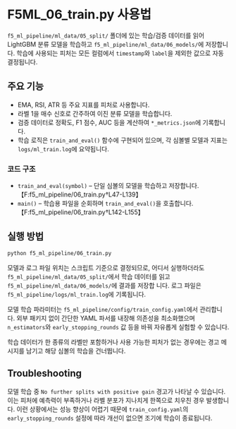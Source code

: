 # F5ML_06_train.py 사용법

`f5_ml_pipeline/ml_data/05_split/` 폴더에 있는 학습/검증 데이터를 읽어
LightGBM 분류 모델을 학습하고 `f5_ml_pipeline/ml_data/06_models/`에 저장합니다.
학습에 사용되는 피처는 모든 컬럼에서 `timestamp`와 `label`을 제외한 값으로
자동 결정됩니다.

## 주요 기능
- EMA, RSI, ATR 등 주요 지표를 피처로 사용합니다.
- 라벨 1을 매수 신호로 간주하여 이진 분류 모델을 학습합니다.
- 검증 데이터로 정확도, F1 점수, AUC 등을 계산하여 `*_metrics.json`에 기록합니다.
- 학습 로직은 `train_and_eval()` 함수에 구현되어 있으며, 각 심볼별 모델과 지표는 `logs/ml_train.log`에 요약됩니다.

### 코드 구조
- `train_and_eval(symbol)` – 단일 심볼의 모델을 학습하고 저장합니다.【F:f5_ml_pipeline/06_train.py†L47-L139】
- `main()` – 학습용 파일을 순회하며 `train_and_eval()`을 호출합니다.【F:f5_ml_pipeline/06_train.py†L142-L155】

## 실행 방법
```bash
python f5_ml_pipeline/06_train.py
```

모델과 로그 파일 위치는 스크립트 기준으로 결정되므로, 어디서 실행하더라도
`f5_ml_pipeline/ml_data/05_split/`에서 학습 데이터를 읽고 `f5_ml_pipeline/ml_data/06_models/`에 결과를 저장합
니다.
로그 파일은 `f5_ml_pipeline/logs/ml_train.log`에 기록됩니다.

모델 학습 파라미터는 `f5_ml_pipeline/config/train_config.yaml`에서 관리합니다.
외부 패키지 없이 간단한 YAML 파서를 내장해 의존성을 최소화했으며
`n_estimators`와 `early_stopping_rounds` 값 등을 바꿔 자유롭게 실험할 수 있습니다.

학습 데이터가 한 종류의 라벨만 포함하거나 사용 가능한 피처가 없는 경우에는
경고 메시지를 남기고 해당 심볼의 학습을 건너뜁니다.

## Troubleshooting

모델 학습 중 `No further splits with positive gain` 경고가 나타날 수 있습니다. 이는
피처에 예측력이 부족하거나 라벨 분포가 지나치게 한쪽으로 치우친 경우 발생합니다.
이런 상황에서는 성능 향상이 어렵기 때문에 `train_config.yaml`의
`early_stopping_rounds` 설정에 따라 개선이 없으면 조기에 학습이 종료됩니다.
